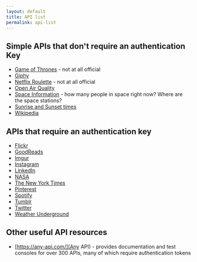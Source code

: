 ```yaml
---
layout: default
title: API list
permalink: api-list
---
```


## Simple APIs that don't require an authentication Key
 - [Game of Thrones](https://anapioficeandfire.com/) - not at all official
 - [Giphy](http://api.giphy.com/)
 - [Netflix Roulette](http://netflixroulette.net/api/) - not at all official
 - [Open Air Quality](https://docs.openaq.org/)
 - [Space Information](http://open-notify.org/) - how many people in space right now? Where are the space stations?
 - [Sunrise and Sunset times](https://sunrise-sunset.org/api)
 - [Wikipedia](https://www.mediawiki.org/wiki/API:Main_page)

## APIs that require an authentication key
 - [Flickr](https://www.flickr.com/services/api/)
 - [GoodReads](https://www.goodreads.com/api)
 - [Imgur](https://api.imgur.com/#overview)
 - [Instagram](https://www.instagram.com/developer/)
 - [LinkedIn](https://developer.linkedin.com/docs/rest-api)
 - [NASA](https://api.nasa.gov/)
 - [The New York Times](https://developer.nytimes.com/)
 - [Pinterest](https://developers.pinterest.com/docs/api/overview/?)
 - [Spotify](https://developer.spotify.com/web-api/)
 - [Tumblr](https://www.tumblr.com/docs/en/api/v2)
 - [Twitter](https://dev.twitter.com/rest/public)
 - [Weather Underground](https://www.wunderground.com/weather/api/?MR=1)

## Other useful API resources
 - [https://any-api.com/](Any API) - provides documentation and test consoles for over 300 APIs, many of which require authentication tokens
